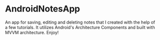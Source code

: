 # AndroidNotesApp

An app for saving, editing and deleting notes that I created with the help of a few tutorials. It utilizes Android's Architecture Components and built with MVVM architecture.
Enjoy!

